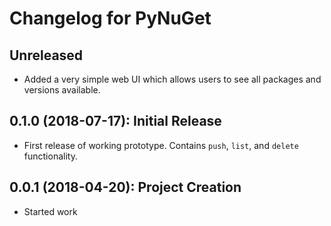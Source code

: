 # Changelog for PyNuGet


## Unreleased
+ Added a very simple web UI which allows users to see all packages and
  versions available.


## 0.1.0 (2018-07-17): Initial Release
+ First release of working prototype. Contains `push`, `list`, and
  `delete` functionality.


## 0.0.1 (2018-04-20): Project Creation
+ Started work

